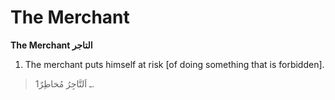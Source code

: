 The Merchant
============

**The Merchant التاجر**

1. The merchant puts himself at risk [of doing something that is
forbidden].

> 1ـ اَلتَّاجِرُ مُخاطِرٌ.


